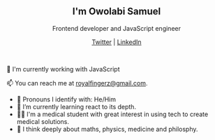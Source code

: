 <p align="center">  
  <h2 align="center">I'm Owolabi Samuel</h2>
  <p align="center"> Frontend developer and JavaScript engineer</p>
</p>

<p align="center">
  <a href="https://twitter.com/mostxclusive1">Twitter</a> |
  <a href="https://linkedin.com/in/samuel-owolabi">LinkedIn</a>
</p>

<br />

💫 I'm currently working with JavaScript

📫 You can reach me at royalfingerz@gmail.com.

- 👨 Pronouns I identify with:  He/Him
- 🌱 I’m currently learning react to its depth.
- 👨‍⚕️ I'm a medical student with great interest in using tech to create medical solutions.
- 💬 I think deeply about maths, physics, medicine and philosphy.


<!--
**samowo01/samowo01** is a ✨ _special_ ✨ repository because its `README.md` (this file) appears on your GitHub profile.

Here are some ideas to get you started:

- 🔭 I’m currently working on ...
- 🌱 I’m currently learning ...
- 👯 I’m looking to collaborate on ...
- 🤔 I’m looking for help with ...
- 💬 Ask me about ...
- 📫 How to reach me: ...
- 😄 Pronouns: ...
- ⚡ Fun fact: ...
-->
